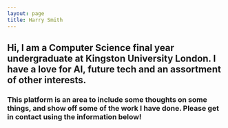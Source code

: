 ```yaml
---
layout: page
title: Harry Smith
---
```

## Hi, I am a Computer Science final year undergraduate at Kingston University London. I have a love for AI, future tech and an assortment of other interests. 

### This platform is an area to include some thoughts on some things, and show off some of the work I have done. Please get in contact using the information below!

